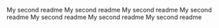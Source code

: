 My second readme
My second readme
My second readme
My second readme
My second readme
My second readme
My second readme
